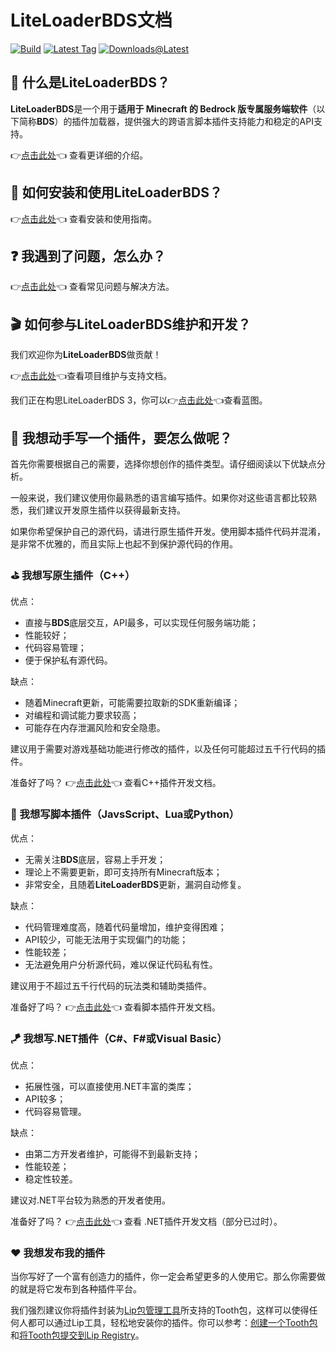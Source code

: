 # LiteLoaderBDS文档

[![Build](https://img.shields.io/github/actions/workflow/status/LiteLDev/LiteLoaderBDS/cmake_repo.yml?style=for-the-badge)](https://github.com/LiteLDev/LiteLoader/actions)
[![Latest Tag](https://img.shields.io/github/v/tag/LiteLDev/LiteLoaderBDS?label=LATEST%20TAG&style=for-the-badge)](https://github.com/LiteLDev/LiteLoaderBDS/releases/latest)
[![Downloads@Latest](https://img.shields.io/github/downloads/LiteLDev/LiteLoaderbds/latest/total?style=for-the-badge)](https://github.com/LiteLDev/LiteLoaderBDS/releases/latest)

## 🎨 什么是LiteLoaderBDS？

**LiteLoaderBDS**是一个用于**适用于 Minecraft 的 Bedrock 版专属服务端软件**（以下简称**BDS**）的插件加载器，提供强大的跨语言脚本插件支持能力和稳定的API支持。

👉[点击此处](https://github.com/LiteLDev/LiteLoaderBDS/blob/main/README_zh-cn.md)👈 查看更详细的介绍。

## 🔨 如何安装和使用LiteLoaderBDS？

👉[点击此处](Usage)👈 查看安装和使用指南。

## ❓ 我遇到了问题，怎么办？

👉[点击此处](FAQ)👈 查看常见问题与解决方法。

## 🎬 如何参与LiteLoaderBDS维护和开发？

我们欢迎你为**LiteLoaderBDS**做贡献！

👉[点击此处](Maintenance/README)👈查看项目维护与支持文档。

我们正在构思LiteLoaderBDS 3，你可以👉[点击此处](Blueprints/LiteLoaderBDS3)👈查看蓝图。

## 🛴 我想动手写一个插件，要怎么做呢？

首先你需要根据自己的需要，选择你想创作的插件类型。请仔细阅读以下优缺点分析。

一般来说，我们建议使用你最熟悉的语言编写插件。如果你对这些语言都比较熟悉，我们建议开发原生插件以获得最新支持。

如果你希望保护自己的源代码，请进行原生插件开发。使用脚本插件代码并混淆，是非常不优雅的，而且实际上也起不到保护源代码的作用。

### ⛳ 我想写原生插件（C++）

优点：
* 直接与**BDS**底层交互，API最多，可以实现任何服务端功能；
* 性能较好；
* 代码容易管理；
* 便于保护私有源代码。

缺点：
* 随着Minecraft更新，可能需要拉取新的SDK重新编译；
* 对编程和调试能力要求较高；
* 可能存在内存泄漏风险和安全隐患。

建议用于需要对游戏基础功能进行修改的插件，以及任何可能超过五千行代码的插件。

准备好了吗？ 👉[点击此处](https://cpp.docs.litebds.com/)👈 查看C++插件开发文档。

### 🎯 我想写脚本插件（JavsScript、Lua或Python）

优点：
* 无需关注**BDS**底层，容易上手开发；
* 理论上不需要更新，即可支持所有Minecraft版本；
* 非常安全，且随着**LiteLoaderBDS**更新，漏洞自动修复。

缺点：
* 代码管理难度高，随着代码量增加，维护变得困难；
* API较少，可能无法用于实现偏门的功能；
* 性能较差；
* 无法避免用户分析源代码，难以保证代码私有性。

建议用于不超过五千行代码的玩法类和辅助类插件。

准备好了吗？ 👉[点击此处](LLSEPluginDevelopment/README)👈 查看脚本插件开发文档。

### 🪁 我想写.NET插件（C#、F#或Visual Basic）

优点：
* 拓展性强，可以直接使用.NET丰富的类库；
* API较多；
* 代码容易管理。

缺点：
* 由第二方开发者维护，可能得不到最新支持；
* 性能较差；
* 稳定性较差。

建议对.NET平台较为熟悉的开发者使用。

准备好了吗？ 👉[点击此处](DotNETPluginDevelopment/README)👈 查看 .NET插件开发文档（部分已过时）。

### ❤️ 我想发布我的插件

当你写好了一个富有创造力的插件，你一定会希望更多的人使用它。那么你需要做的就是将它发布到各种插件平台。

我们强烈建议你将插件封装为[Lip包管理工具](https://docs.lippkg.com)所支持的Tooth包，这样可以使得任何人都可以通过Lip工具，轻松地安装你的插件。你可以参考：[创建一个Tooth包](https://docs.lippkg.com/zh-Hans/#/tutorials/create_a_lip_tooth)和[将Tooth包提交到Lip Registry](https://docs.lippkg.com/zh-Hans/#/tutorials/submit_your_tooth_to_lip_registry)。
